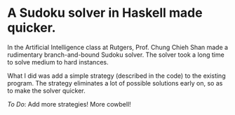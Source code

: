 A Sudoku solver in Haskell made quicker.
========================================

In the Artificial Intelligence class at Rutgers, Prof. Chung Chieh Shan made a rudimentary branch-and-bound Sudoku solver. The solver took a long time to solve medium to hard instances. 

What I did was add a simple strategy (described in the code) to the existing program. The strategy eliminates a lot of possible solutions early on, so as to make the solver quicker. 

_To Do_: Add more strategies! More cowbell!
 